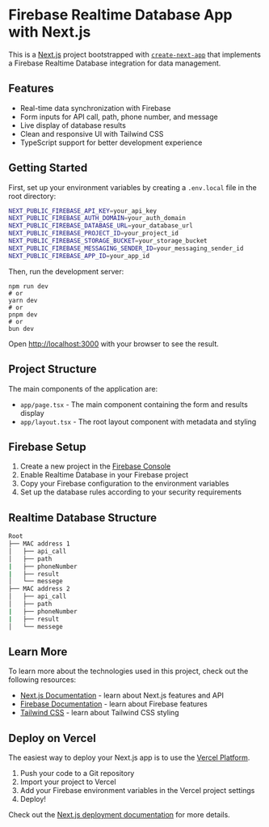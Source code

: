 # Firebase Realtime Database App with Next.js

This is a [Next.js](https://nextjs.org) project bootstrapped with [`create-next-app`](https://nextjs.org/docs/app/api-reference/cli/create-next-app) that implements a Firebase Realtime Database integration for data management.

## Features

- Real-time data synchronization with Firebase
- Form inputs for API call, path, phone number, and message
- Live display of database results
- Clean and responsive UI with Tailwind CSS
- TypeScript support for better development experience

## Getting Started

First, set up your environment variables by creating a `.env.local` file in the root directory:

```bash
NEXT_PUBLIC_FIREBASE_API_KEY=your_api_key
NEXT_PUBLIC_FIREBASE_AUTH_DOMAIN=your_auth_domain
NEXT_PUBLIC_FIREBASE_DATABASE_URL=your_database_url
NEXT_PUBLIC_FIREBASE_PROJECT_ID=your_project_id
NEXT_PUBLIC_FIREBASE_STORAGE_BUCKET=your_storage_bucket
NEXT_PUBLIC_FIREBASE_MESSAGING_SENDER_ID=your_messaging_sender_id
NEXT_PUBLIC_FIREBASE_APP_ID=your_app_id

```

Then, run the development server:

```shellscript
npm run dev
# or
yarn dev
# or
pnpm dev
# or
bun dev
```

Open [http://localhost:3000](http://localhost:3000) with your browser to see the result.

## Project Structure

The main components of the application are:

- `app/page.tsx` - The main component containing the form and results display
- `app/layout.tsx` - The root layout component with metadata and styling


## Firebase Setup

1. Create a new project in the [Firebase Console](https://console.firebase.google.com/)
2. Enable Realtime Database in your Firebase project
3. Copy your Firebase configuration to the environment variables
4. Set up the database rules according to your security requirements

## Realtime Database Structure
```bash
Root
├── MAC address 1
│   ├── api_call
│   ├── path
|   ├── phoneNumber
|   ├── result
│   └── messege
├── MAC address 2
│   ├── api_call
│   ├── path
|   ├── phoneNumber
|   ├── result
│   └── messege
```

## Learn More

To learn more about the technologies used in this project, check out the following resources:

- [Next.js Documentation](https://nextjs.org/docs) - learn about Next.js features and API
- [Firebase Documentation](https://firebase.google.com/docs) - learn about Firebase features
- [Tailwind CSS](https://tailwindcss.com/docs) - learn about Tailwind CSS styling


## Deploy on Vercel

The easiest way to deploy your Next.js app is to use the [Vercel Platform](https://vercel.com/new?utm_medium=default-template&filter=next.js&utm_source=create-next-app&utm_campaign=create-next-app-readme).

1. Push your code to a Git repository
2. Import your project to Vercel
3. Add your Firebase environment variables in the Vercel project settings
4. Deploy!


Check out the [Next.js deployment documentation](https://nextjs.org/docs/app/building-your-application/deploying) for more details.